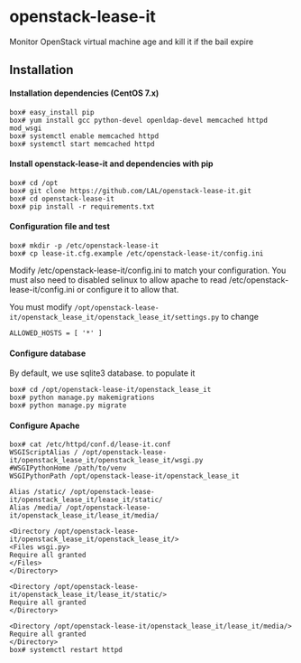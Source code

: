# openstack-lease-it
Monitor OpenStack virtual machine age and kill it if the bail expire

## Installation
#### Installation dependencies (CentOS 7.x)
```
box# easy_install pip
box# yum install gcc python-devel openldap-devel memcached httpd mod_wsgi
box# systemctl enable memcached httpd
box# systemctl start memcached httpd
```

#### Install openstack-lease-it and dependencies with pip
```
box# cd /opt
box# git clone https://github.com/LAL/openstack-lease-it.git
box# cd openstack-lease-it
box# pip install -r requirements.txt
```

#### Configuration file and test
```
box# mkdir -p /etc/openstack-lease-it
box# cp lease-it.cfg.example /etc/openstack-lease-it/config.ini
```
Modify /etc/openstack-lease-it/config.ini to match your configuration. You must also need to disabled selinux to
allow apache to read /etc/openstack-lease-it/config.ini or configure it to allow that.

You must modify ```/opt/openstack-lease-it/openstack_lease_it/openstack_lease_it/settings.py``` to change
```
ALLOWED_HOSTS = [ '*' ]
```

#### Configure database
By default, we use sqlite3 database. to populate it
```
box# cd /opt/openstack-lease-it/openstack_lease_it
box# python manage.py makemigrations
box# python manage.py migrate
```

#### Configure Apache
```
box# cat /etc/httpd/conf.d/lease-it.conf
WSGIScriptAlias / /opt/openstack-lease-it/openstack_lease_it/openstack_lease_it/wsgi.py
#WSGIPythonHome /path/to/venv
WSGIPythonPath /opt/openstack-lease-it/openstack_lease_it

Alias /static/ /opt/openstack-lease-it/openstack_lease_it/lease_it/static/ 
Alias /media/ /opt/openstack-lease-it/openstack_lease_it/lease_it/media/

<Directory /opt/openstack-lease-it/openstack_lease_it/openstack_lease_it/>
<Files wsgi.py>
Require all granted
</Files>
</Directory>

<Directory /opt/openstack-lease-it/openstack_lease_it/lease_it/static/>
Require all granted
</Directory>

<Directory /opt/openstack-lease-it/openstack_lease_it/lease_it/media/>
Require all granted
</Directory>
box# systemctl restart httpd
```